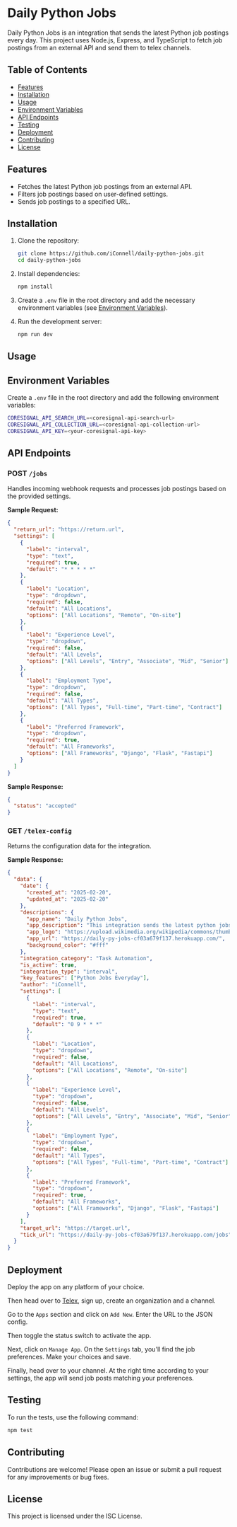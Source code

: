 # Daily Python Jobs

Daily Python Jobs is an integration that sends the latest Python job postings every day. This project uses Node.js, Express, and TypeScript to fetch job postings from an external API and send them to telex channels.

## Table of Contents

- [Features](#features)
- [Installation](#installation)
- [Usage](#usage)
- [Environment Variables](#environment-variables)
- [API Endpoints](#api-endpoints)
- [Testing](#testing)
- [Deployment](#deployment)
- [Contributing](#contributing)
- [License](#license)

## Features

- Fetches the latest Python job postings from an external API.
- Filters job postings based on user-defined settings.
- Sends job postings to a specified URL.

## Installation

1. Clone the repository:

    ```sh
    git clone https://github.com/iConnell/daily-python-jobs.git
    cd daily-python-jobs
    ```

2. Install dependencies:

    ```sh
    npm install
    ```

3. Create a `.env` file in the root directory and add the necessary environment variables (see [Environment Variables](#environment-variables)).

4. Run the development server:

    ```sh
    npm run dev
    ```

## Usage

## Environment Variables

Create a `.env` file in the root directory and add the following environment variables:

```sh
CORESIGNAL_API_SEARCH_URL=<coresignal-api-search-url>
CORESIGNAL_API_COLLECTION_URL=<coresignal-api-collection-url>
CORESIGNAL_API_KEY=<your-coresignal-api-key>
```

## API Endpoints

### POST `/jobs`

Handles incoming webhook requests and processes job postings based on the provided settings.

**Sample Request:**

```json
{
  "return_url": "https://return.url",
  "settings": [
    {
      "label": "interval",
      "type": "text",
      "required": true,
      "default": "* * * * *"
    },
    {
      "label": "Location",
      "type": "dropdown",
      "required": false,
      "default": "All Locations",
      "options": ["All Locations", "Remote", "On-site"]
    },
    {
      "label": "Experience Level",
      "type": "dropdown",
      "required": false,
      "default": "All Levels",
      "options": ["All Levels", "Entry", "Associate", "Mid", "Senior"]
    },
    {
      "label": "Employment Type",
      "type": "dropdown",
      "required": false,
      "default": "All Types",
      "options": ["All Types", "Full-time", "Part-time", "Contract"]
    },
    {
      "label": "Preferred Framework",
      "type": "dropdown",
      "required": true,
      "default": "All Frameworks",
      "options": ["All Frameworks", "Django", "Flask", "Fastapi"]
    }
  ]
}
```

**Sample Response:**

```json
{
  "status": "accepted"
}
```

### GET `/telex-config`

Returns the configuration data for the integration.

**Sample Response:**

```json
{
  "data": {
    "date": {
      "created_at": "2025-02-20",
      "updated_at": "2025-02-20"
    },
    "descriptions": {
      "app_name": "Daily Python Jobs",
      "app_description": "This integration sends the latest python jobs everyday",
      "app_logo": "https://upload.wikimedia.org/wikipedia/commons/thumb/c/c3/Python-logo-notext.svg/1280px-Python-logo-notext.svg.png",
      "app_url": "https://daily-py-jobs-cf03a679f137.herokuapp.com/",
      "background_color": "#fff"
    },
    "integration_category": "Task Automation",
    "is_active": true,
    "integration_type": "interval",
    "key_features": ["Python Jobs Everyday"],
    "author": "iConnell",
    "settings": [
      {
        "label": "interval",
        "type": "text",
        "required": true,
        "default": "0 9 * * *"
      },
      {
        "label": "Location",
        "type": "dropdown",
        "required": false,
        "default": "All Locations",
        "options": ["All Locations", "Remote", "On-site"]
      },
      {
        "label": "Experience Level",
        "type": "dropdown",
        "required": false,
        "default": "All Levels",
        "options": ["All Levels", "Entry", "Associate", "Mid", "Senior"]
      },
      {
        "label": "Employment Type",
        "type": "dropdown",
        "required": false,
        "default": "All Types",
        "options": ["All Types", "Full-time", "Part-time", "Contract"]
      },
      {
        "label": "Preferred Framework",
        "type": "dropdown",
        "required": true,
        "default": "All Frameworks",
        "options": ["All Frameworks", "Django", "Flask", "Fastapi"]
      }
    ],
    "target_url": "https://target.url",
    "tick_url": "https://daily-py-jobs-cf03a679f137.herokuapp.com/jobs"
  }
}
```

## Deployment

Deploy the app on any platform of your choice.

Then head over to [Telex](https://telex.im), sign up, create an organization and a channel.

Go to the `Apps` section and click on `Add New`. Enter the URL to the JSON config.

Then toggle the status switch to activate the app.

Next, click on `Manage App`. On the `Settings` tab, you'll find the job preferences. Make your choices and save.

Finally, head over to your channel. At the right time according to your settings, the app will send job posts matching your preferences.

## Testing

To run the tests, use the following command:

```sh
npm test
```

## Contributing

Contributions are welcome! Please open an issue or submit a pull request for any improvements or bug fixes.

## License

This project is licensed under the ISC License.